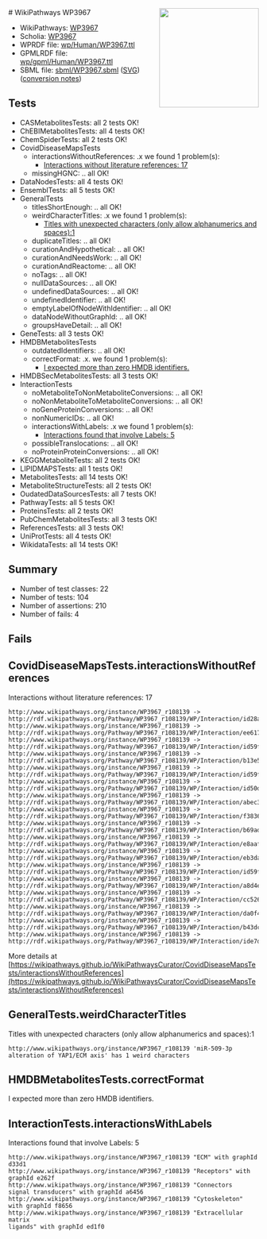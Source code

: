 <img style="float: right; width: 200px" src="../logo.png" />
# WikiPathways WP3967

* WikiPathways: [WP3967](https://identifiers.org/wikipathways:WP3967)
* Scholia: [WP3967](https://scholia.toolforge.org/wikipathways/WP3967)
* WPRDF file: [wp/Human/WP3967.ttl](../wp/Human/WP3967.ttl)
* GPMLRDF file: [wp/gpml/Human/WP3967.ttl](../wp/gpml/Human/WP3967.ttl)
* SBML file: [sbml/WP3967.sbml](../sbml/WP3967.sbml) ([SVG](../sbml/WP3967.svg)) ([conversion notes](../sbml/WP3967.txt))

## Tests
* CASMetabolitesTests: all 2 tests OK!
* ChEBIMetabolitesTests: all 4 tests OK!
* ChemSpiderTests: all 2 tests OK!
* CovidDiseaseMapsTests
    * interactionsWithoutReferences: .x we found 1 problem(s):
        * [Interactions without literature references: 17](#9701cce8)
    * missingHGNC: .. all OK!
* DataNodesTests: all 4 tests OK!
* EnsemblTests: all 5 tests OK!
* GeneralTests
    * titlesShortEnough: .. all OK!
    * weirdCharacterTitles: .x we found 1 problem(s):
        * [Titles with unexpected characters (only allow alphanumerics and spaces):1](#fda87b3f)
    * duplicateTitles: .. all OK!
    * curationAndHypothetical: .. all OK!
    * curationAndNeedsWork: .. all OK!
    * curationAndReactome: .. all OK!
    * noTags: .. all OK!
    * nullDataSources: .. all OK!
    * undefinedDataSources: .. all OK!
    * undefinedIdentifier: .. all OK!
    * emptyLabelOfNodeWithIdentifier: .. all OK!
    * dataNodeWithoutGraphId: .. all OK!
    * groupsHaveDetail: .. all OK!
* GeneTests: all 3 tests OK!
* HMDBMetabolitesTests
    * outdatedIdentifiers: .. all OK!
    * correctFormat: .x. we found 1 problem(s):
        * [I expected more than zero HMDB identifiers.](#ad154c1e)
* HMDBSecMetabolitesTests: all 3 tests OK!
* InteractionTests
    * noMetaboliteToNonMetaboliteConversions: .. all OK!
    * noNonMetaboliteToMetaboliteConversions: .. all OK!
    * noGeneProteinConversions: .. all OK!
    * nonNumericIDs: .. all OK!
    * interactionsWithLabels: .x we found 1 problem(s):
        * [Interactions found that involve Labels: 5](#630d267c)
    * possibleTranslocations: .. all OK!
    * noProteinProteinConversions: .. all OK!
* KEGGMetaboliteTests: all 2 tests OK!
* LIPIDMAPSTests: all 1 tests OK!
* MetabolitesTests: all 14 tests OK!
* MetaboliteStructureTests: all 2 tests OK!
* OudatedDataSourcesTests: all 7 tests OK!
* PathwayTests: all 5 tests OK!
* ProteinsTests: all 2 tests OK!
* PubChemMetabolitesTests: all 3 tests OK!
* ReferencesTests: all 3 tests OK!
* UniProtTests: all 4 tests OK!
* WikidataTests: all 14 tests OK!


## Summary

* Number of test classes: 22
* Number of tests: 104
* Number of assertions: 210
* Number of fails: 4

## Fails

<a name="9701cce8" />

## CovidDiseaseMapsTests.interactionsWithoutReferences

Interactions without literature references: 17
```
http://www.wikipathways.org/instance/WP3967_r108139 -> http://rdf.wikipathways.org/Pathway/WP3967_r108139/WP/Interaction/id28a462b2
http://www.wikipathways.org/instance/WP3967_r108139 -> http://rdf.wikipathways.org/Pathway/WP3967_r108139/WP/Interaction/ee617
http://www.wikipathways.org/instance/WP3967_r108139 -> http://rdf.wikipathways.org/Pathway/WP3967_r108139/WP/Interaction/id59f6020d_1
http://www.wikipathways.org/instance/WP3967_r108139 -> http://rdf.wikipathways.org/Pathway/WP3967_r108139/WP/Interaction/b13e5
http://www.wikipathways.org/instance/WP3967_r108139 -> http://rdf.wikipathways.org/Pathway/WP3967_r108139/WP/Interaction/id59f6020d_2
http://www.wikipathways.org/instance/WP3967_r108139 -> http://rdf.wikipathways.org/Pathway/WP3967_r108139/WP/Interaction/id50d5d2c4
http://www.wikipathways.org/instance/WP3967_r108139 -> http://rdf.wikipathways.org/Pathway/WP3967_r108139/WP/Interaction/abec3
http://www.wikipathways.org/instance/WP3967_r108139 -> http://rdf.wikipathways.org/Pathway/WP3967_r108139/WP/Interaction/f3836
http://www.wikipathways.org/instance/WP3967_r108139 -> http://rdf.wikipathways.org/Pathway/WP3967_r108139/WP/Interaction/b69ad
http://www.wikipathways.org/instance/WP3967_r108139 -> http://rdf.wikipathways.org/Pathway/WP3967_r108139/WP/Interaction/e8aaf
http://www.wikipathways.org/instance/WP3967_r108139 -> http://rdf.wikipathways.org/Pathway/WP3967_r108139/WP/Interaction/eb3da
http://www.wikipathways.org/instance/WP3967_r108139 -> http://rdf.wikipathways.org/Pathway/WP3967_r108139/WP/Interaction/id59f75f19
http://www.wikipathways.org/instance/WP3967_r108139 -> http://rdf.wikipathways.org/Pathway/WP3967_r108139/WP/Interaction/a8d4e
http://www.wikipathways.org/instance/WP3967_r108139 -> http://rdf.wikipathways.org/Pathway/WP3967_r108139/WP/Interaction/cc526
http://www.wikipathways.org/instance/WP3967_r108139 -> http://rdf.wikipathways.org/Pathway/WP3967_r108139/WP/Interaction/da0f4
http://www.wikipathways.org/instance/WP3967_r108139 -> http://rdf.wikipathways.org/Pathway/WP3967_r108139/WP/Interaction/b43dc
http://www.wikipathways.org/instance/WP3967_r108139 -> http://rdf.wikipathways.org/Pathway/WP3967_r108139/WP/Interaction/ide7de0d2
```

More details at [https://wikipathways.github.io/WikiPathwaysCurator/CovidDiseaseMapsTests/interactionsWithoutReferences](https://wikipathways.github.io/WikiPathwaysCurator/CovidDiseaseMapsTests/interactionsWithoutReferences)

<a name="fda87b3f" />

## GeneralTests.weirdCharacterTitles

Titles with unexpected characters (only allow alphanumerics and spaces):1
```
http://www.wikipathways.org/instance/WP3967_r108139 'miR-509-3p alteration of YAP1/ECM axis' has 1 weird characters
```

<a name="ad154c1e" />

## HMDBMetabolitesTests.correctFormat

I expected more than zero HMDB identifiers.
<a name="630d267c" />

## InteractionTests.interactionsWithLabels

Interactions found that involve Labels: 5
```
http://www.wikipathways.org/instance/WP3967_r108139 "ECM" with graphId d33d1
http://www.wikipathways.org/instance/WP3967_r108139 "Receptors" with graphId e262f
http://www.wikipathways.org/instance/WP3967_r108139 "Connectors
signal transducers" with graphId a6456
http://www.wikipathways.org/instance/WP3967_r108139 "Cytoskeleton" with graphId f8656
http://www.wikipathways.org/instance/WP3967_r108139 "Extracellular matrix 
ligands" with graphId ed1f0
```

